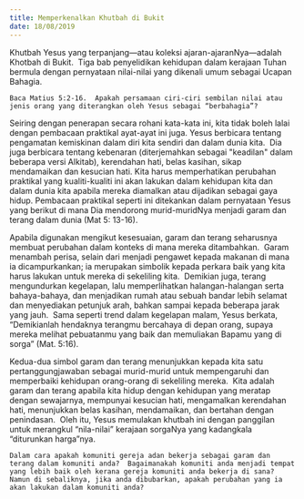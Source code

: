 ```yaml
---
title: Memperkenalkan Khutbah di Bukit
date: 18/08/2019
---
```


Khutbah Yesus yang terpanjang—atau koleksi ajaran-ajaranNya—adalah Khotbah di Bukit.  Tiga bab penyelidikan kehidupan dalam kerajaan Tuhan bermula dengan pernyataan nilai-nilai yang dikenali umum sebagai Ucapan Bahagia.

`Baca Matius 5:2-16.  Apakah persamaan ciri-ciri sembilan nilai atau jenis orang yang diterangkan oleh Yesus sebagai “berbahagia”?`

Seiring dengan penerapan secara rohani kata-kata ini, kita tidak boleh lalai dengan pembacaan praktikal ayat-ayat ini juga. Yesus berbicara tentang pengamatan kemiskinan dalam diri kita sendiri dan dalam dunia kita.  Dia juga berbicara tentang kebenaran (diterjemahkan sebagai "keadilan" dalam beberapa versi Alkitab), kerendahan hati, belas kasihan, sikap mendamaikan dan kesucian hati. Kita harus memperhatikan perubahan praktikal yang kualiti-kualiti ini akan lakukan dalam kehidupan kita dan dalam dunia kita apabila mereka diamalkan atau dijadikan sebagai gaya hidup. Pembacaan praktikal seperti ini ditekankan dalam pernyataan Yesus yang berikut di mana Dia mendorong murid-muridNya menjadi garam dan terang dalam dunia (Mat 5: 13-16).

Apabila digunakan mengikut kesesuaian, garam dan terang seharusnya membuat perubahan dalam konteks di mana mereka ditambahkan.  Garam menambah perisa, selain dari menjadi pengawet kepada makanan di mana ia dicampurkankan; ia merupakan simbolik kepada perkara baik yang kita harus lakukan untuk mereka di sekeliling kita.  Demikian juga, terang mengundurkan kegelapan, lalu memperlihatkan halangan-halangan serta bahaya-bahaya, dan menjadikan rumah atau sebuah bandar lebih selamat dan menyediakan petunjuk arah, bahkan sampai kepada beberapa jarak yang jauh.  Sama seperti trend dalam kegelapan malam, Yesus berkata, “Demikianlah hendaknya terangmu bercahaya di depan orang, supaya mereka melihat pebuatanmu yang baik dan memuliakan Bapamu yang di sorga” (Mat. 5:16).

Kedua-dua simbol garam dan terang menunjukkan kepada kita satu pertanggungjawaban sebagai murid-murid untuk mempengaruhi dan memperbaiki kehidupan orang-orang di sekeliling mereka.  Kita adalah garam dan terang apabila kita hidup dengan kehidupan yang meratap dengan sewajarnya, mempunyai kesucian hati, mengamalkan kerendahan hati, menunjukkan belas kasihan, mendamaikan, dan bertahan dengan penindasan.  Oleh itu, Yesus memulakan khutbah ini dengan panggilan untuk merangkul “nila-nilai” kerajaan sorgaNya yang kadangkala “diturunkan harga”nya.

`Dalam cara apakah komuniti gereja adan bekerja sebagai garam dan terang dalam komuniti anda?  Bagaimanakah komuniti anda menjadi tempat yang lebih baik oleh kerana gereja komuniti anda bekerja di sana?  Namun di sebaliknya, jika anda dibubarkan, apakah perubahan yang ia akan lakukan dalam komuniti anda?`